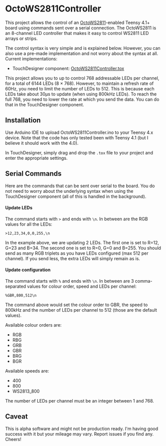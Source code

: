 # OctoWS2811Controller

This project allows the control of an [OctoWS2811](https://github.com/PaulStoffregen/OctoWS2811)-enabled Teensy 
4.1+ board using commands sent over a serial connection. The OctoWS2811 is an 8-channel LED controller that makes
it easy to control WS2811 LED arrays or strips.

The control syntax is very simple and is explained below. However, you can also use a pre-made implementation and
not worry about the syntax at all. Current implementations:

  * TouchDesigner component: [OctoWS2811Controller.tox](https://github.com/djipco/OctoWS2811Controller/raw/refs/heads/main/OctoWS2811Controller.tox)

This project allows you to up to control 768 addressable LEDs per channel, for a total of 6144 LEDs (8 × 768). 
However, to maintain a refresh rate of 60Hz, you need to limit the number of LEDs to 512. This is because each LEDs 
take about 30µs to update (when using 800kHz LEDs). To reach the full 768, you need to lower the rate at which you 
send the data. You can do that in the TouchDesigner component.

## Installation

Use Arduino IDE to upload OctoWS2811Controller.ino to your Teensy 4.x device. Note that the code has only tested 
been with Teensy 4.1 (but I believe it should work with the 4.0).

In TouchDesigner, simply drag and drop the `.tox` file to your project and enter the appropriate settings.

## Serial Commands

Here are the commands that can be sent over serial to the board. You do not need to worry about the underlying 
syntax when using the TouchDesigner component (all of this is handled in the background).

#### Update LEDs

The command starts with `>` and ends with `\n`. In between are the RGB values for all the LEDs:

```
>12,23,34,0,0,255,\n
```
In the example above, we are updating 2 LEDs. The first one is set to R=12, G=23 and B=34. The second one is set
to R=0, G=0 and B=255. You should send as many RGB triplets as you have LEDs configured (max 512 per channel). If
you send less, the extra LEDs will simply remain as is.

#### Update configuration

The command starts with `%` and ends with `\n`. In between are 3 comma-separated values for colour order,
speed and LEDs per channel:

```
%GBR,800,512\n
```
The command above would set the colour order to GBR, the speed to 800kHz and the number of LEDs per channel to
512 (those are the default values).

Available colour orders are: 

  - RGB
  - RBG
  - GRB
  - GBR
  - BRG
  - BGR

Available speeds are:

  - 400
  - 800
  - WS2813_800

The number of LEDs per channel must be an integer between 1 and 768.

## Caveat

This is alpha software and might not be production ready. I'm having good success with it but your mileage may vary. 
Report issues if you find any. Cheers!
